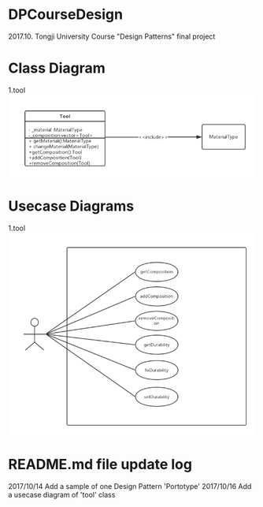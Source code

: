 ﻿# DPCourseDesign
2017.10. Tongji University Course "Design Patterns" final project 


# Class Diagram
1.tool
![class_tool](diagrams/class_tool.png)
# Usecase Diagrams
1.tool
![usecase_tool](diagrams/usecase_tool.png)

# README.md file update log
2017/10/14 Add a sample of one Design Pattern 'Portotype'
2017/10/16 Add a usecase diagram of 'tool' class
